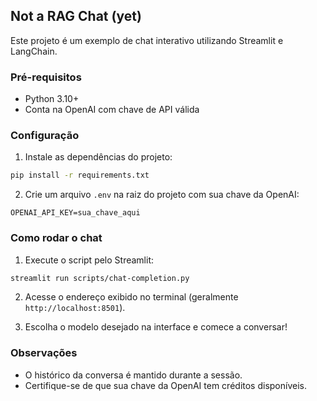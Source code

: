 ## Not a RAG Chat (yet)

Este projeto é um exemplo de chat interativo utilizando Streamlit e LangChain.

### Pré-requisitos

- Python 3.10+
- Conta na OpenAI com chave de API válida

### Configuração

1. Instale as dependências do projeto:
```bash
pip install -r requirements.txt
```

2. Crie um arquivo `.env` na raiz do projeto com sua chave da OpenAI:
```env
OPENAI_API_KEY=sua_chave_aqui
```

### Como rodar o chat

1. Execute o script pelo Streamlit:
```bash
streamlit run scripts/chat-completion.py
```

2. Acesse o endereço exibido no terminal (geralmente `http://localhost:8501`).

3. Escolha o modelo desejado na interface e comece a conversar!

### Observações

- O histórico da conversa é mantido durante a sessão.
- Certifique-se de que sua chave da OpenAI tem créditos disponíveis.